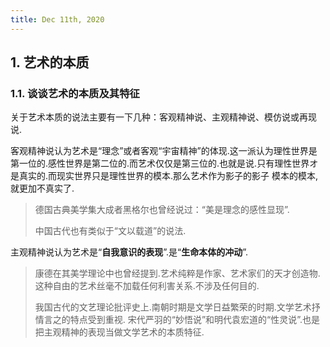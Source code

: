 ```yaml
---
title: Dec 11th, 2020
---
```


## 1. 艺术的本质 

### 1.1. 谈谈艺术的本质及其特征 

关于艺术本质的说法主要有一下几种：客观精神说、主观精神说、模仿说或再现说. 

客观精神说认为艺术是“理念”或者客观“宇宙精神”的体现.这一派认为理性世界是第一位的.感性世界是第二位的.而艺术仅仅是第三位的.也就是说.只有理性世界オ是真实的.而现实世界只是理性世界的模本.那么艺术作为影子的影子 模本的模本, 就更加不真实了.

> 德国古典美学集大成者黑格尔也曾经说过：“美是理念的感性显现”. 
>
> 中国古代也有类似于“文以载道”的说法. 

主观精神说认为艺术是“**自我意识的表现**”.是“**生命本体的冲动**”.

> 康德在其美学理论中也曾经提到.艺术纯粹是作家、艺术家们的天才创造物.这种自由的艺术丝毫不加载任何利害关系.不涉及任何目的.
>
> 我国古代的文艺理论批评史上.南朝时期是文学日益繁荣的时期.文学艺术抒情言之的特点受到重视.
> 宋代严羽的“妙悟说”和明代袁宏道的“性灵说”.也是把主观精神的表现当做文学艺术的本质特征.
###
